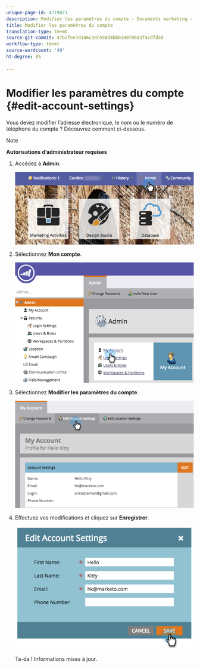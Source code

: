 ```yaml
---
unique-page-id: 4719071
description: Modifier les paramètres du compte - Documents marketing - Documentation du produit
title: Modifier les paramètres du compte
translation-type: tm+mt
source-git-commit: 47b2fee7d146c3dc558d4bbb10070683f4cdfd3d
workflow-type: tm+mt
source-wordcount: '49'
ht-degree: 0%

---
```



# Modifier les paramètres du compte {#edit-account-settings}

Vous devez modifier l’adresse électronique, le nom ou le numéro de téléphone du compte ? Découvrez comment ci-dessous.

>[!NOTE]
>
>**Autorisations d’administrateur requises**

1. Accédez à **Admin**.

   ![](assets/adminhand.png)

1. Sélectionnez **Mon compte**.

   ![](assets/image2015-6-23-15-3a16-3a52.png)

1. Sélectionnez **Modifier les paramètres du compte**.

   ![](assets/image2015-6-23-15-3a21-3a41.png)

1. Effectuez vos modifications et cliquez sur **Enregistrer**.

   ![](assets/image2015-6-23-15-3a20-3a16.png)

   Ta-da ! Informations mises à jour.

